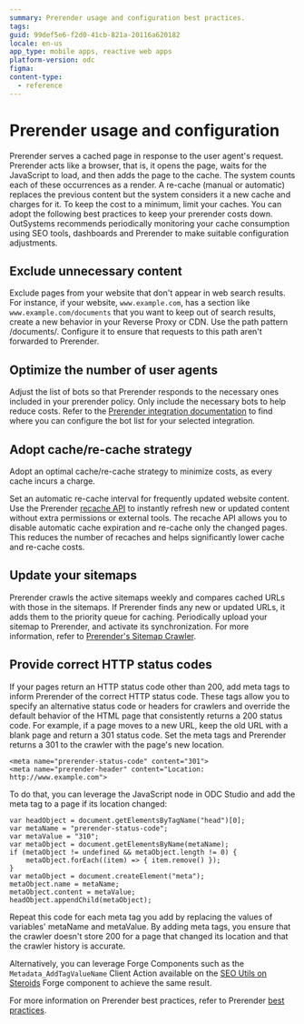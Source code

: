 ```yaml
---
summary: Prerender usage and configuration best practices.
tags:
guid: 99def5e6-f2d0-41cb-821a-20116a620182
locale: en-us
app_type: mobile apps, reactive web apps
platform-version: odc
figma:
content-type:
  - reference
---
```


# Prerender usage and configuration

Prerender serves a cached page in response to the user agent's request. Prerender acts like a browser, that is, it opens the page, waits for the JavaScript to load, and then adds the page to the cache. The system counts each of these occurrences as a render. A re-cache (manual or automatic) replaces the previous content but the system considers it a new cache and charges for it. To keep the cost to a minimum, limit your caches. You can adopt the following best practices to keep your prerender costs down. OutSystems recommends periodically monitoring your cache consumption using SEO tools, dashboards and Prerender to make suitable configuration adjustments.

## Exclude unnecessary content

Exclude pages from your website that don't appear in web search results. For instance, if your website, `www.example.com`, has a section like `www.example.com/documents` that you want to keep out of search results, create a new behavior in your Reverse Proxy or CDN. Use the path pattern /documents/. Configure it to ensure that requests to this path aren't forwarded to Prerender.

## Optimize the number of user agents

Adjust the list of bots so that Prerender responds to the necessary ones included in your prerender policy. Only include the necessary bots to help reduce costs. Refer to the [Prerender integration documentation](https://docs.prerender.io/docs/what-integrations-are-already-out-there) to find where you can configure the bot list for your selected integration.

## Adopt cache/re-cache strategy

Adopt an optimal cache/re-cache strategy to minimize costs, as every cache incurs a charge.

Set an automatic re-cache interval for frequently updated website content. Use the Prerender [recache API](https://docs.prerender.io/docs/6-api) to instantly refresh new or updated content without extra permissions or external tools. The recache API allows you to disable automatic cache expiration and re-cache only the changed pages. This reduces the number of recaches and helps significantly lower cache and re-cache costs.

## Update your sitemaps

Prerender crawls the active sitemaps weekly and compares cached URLs with those in the sitemaps. If Prerender finds any new or updated URLs, it adds them to the priority queue for caching. Periodically upload your sitemap to Prerender, and activate its synchronization. For more information, refer to [Prerender's Sitemap Crawler](https://docs.prerender.io/docs/sitemap).

## Provide correct HTTP status codes

If your pages return an HTTP status code other than 200, add meta tags to inform Prerender of the correct HTTP status code. These tags allow you to specify an alternative status code or headers for crawlers and override the default behavior of the HTML page that consistently returns a 200 status code. For example, if a page moves to a new URL, keep the old URL with a blank page and return a 301 status code. Set the meta tags and Prerender returns a 301 to the crawler with the page's new location.

```
<meta name="prerender-status-code" content="301">
<meta name="prerender-header" content="Location: http://www.example.com">
```

To do that, you can leverage the JavaScript node in ODC Studio and add the meta tag to a page if its location changed:

```
var headObject = document.getElementsByTagName("head")[0];
var metaName = "prerender-status-code";
var metaValue = "310";
var metaObject = document.getElementsByName(metaName);
if (metaObject != undefined && metaObject.length != 0) {
    metaObject.forEach((item) => { item.remove() });
}
var metaObject = document.createElement("meta");
metaObject.name = metaName;
metaObject.content = metaValue;
headObject.appendChild(metaObject);
```

Repeat this code for each meta tag you add by replacing the values of variables' metaName and metaValue. By adding meta tags, you ensure that the crawler doesn't store 200 for a page that changed its location and that the crawler history is accurate.

Alternatively, you can leverage Forge Components such as the `Metadata_AddTagValueName` Client Action available on the [SEO Utils on Steroids](https://www.outsystems.com/forge/component-overview/18898/seo-utils-on-steroids-odc) Forge component to achieve the same result.

For more information on Prerender best practices, refer to Prerender [best practices](https://docs.prerender.io/docs/11-best-practices).
